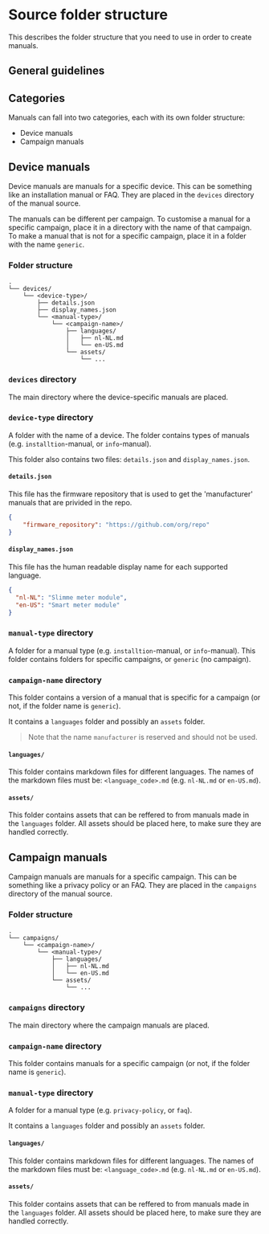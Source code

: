 # Source folder structure

This describes the folder structure that you need to use in order to create manuals.

## General guidelines

## Categories

Manuals can fall into two categories, each with its own folder structure:
- Device manuals
- Campaign manuals

## Device manuals

Device manuals are manuals for a specific device. This can be something like an installation manual or FAQ. They are placed in the `devices` directory of the manual source.

The manuals can be different per campaign. To customise a manual for a specific campaign, place it in a directory with the name of that campaign. To make a manual that is not for a specific campaign, place it in a folder with the name `generic`.

### Folder structure

```text
.
└── devices/
    └── <device-type>/
        ├── details.json
        ├── display_names.json
        └── <manual-type>/
            └── <campaign-name>/
                ├── languages/
                │   ├── nl-NL.md
                │   └── en-US.md
                └── assets/
                    └── ...
```

### `devices` directory

The main directory where the device-specific manuals are placed.

### `device-type` directory

A folder with the name of a device. The folder contains types of manuals (e.g. `installtion`-manual, or `info`-manual).

This folder also contains two files: `details.json` and `display_names.json`.

#### `details.json`

This file has the firmware repository that is used to get the 'manufacturer' manuals that are privided in the repo.

```json
{
    "firmware_repository": "https://github.com/org/repo"
}
```

#### `display_names.json`

This file has the human readable display name for each supported language.

```json
{
  "nl-NL": "Slimme meter module",
  "en-US": "Smart meter module"
}
```

### `manual-type` directory

A folder for a manual type (e.g. `installtion`-manual, or `info`-manual). This folder contains folders for specific campaigns, or `generic` (no campaign).

### `campaign-name` directory

This folder contains a version of a manual that is specific for a campaign (or not, if the folder name is `generic`).

It contains a `languages` folder and possibly an `assets` folder.

> Note that the name `manufacturer` is reserved and should not be used.

#### `languages/`

This folder contains markdown files for different languages. The names of the markdown files must be: `<language_code>.md` (e.g. `nl-NL.md` or `en-US.md`).

#### `assets/`

This folder contains assets that can be reffered to from manuals made in the `languages` folder. All assets should be placed here, to make sure they are handled correctly.

## Campaign manuals

Campaign manuals are manuals for a specific campaign. This can be something like a privacy policy or an FAQ. They are placed in the `campaigns` directory of the manual source.

### Folder structure

```text
.
└── campaigns/
    └── <campaign-name>/
        └── <manual-type>/
            ├── languages/
            │   ├── nl-NL.md
            │   └── en-US.md
            └── assets/
                └── ...
```

### `campaigns` directory

The main directory where the campaign manuals are placed.

### `campaign-name` directory

This folder contains manuals for a specific campaign (or not, if the folder name is `generic`).

### `manual-type` directory

A folder for a manual type (e.g. `privacy-policy`, or `faq`). 

It contains a `languages` folder and possibly an `assets` folder.

#### `languages/`

This folder contains markdown files for different languages. The names of the markdown files must be: `<language_code>.md` (e.g. `nl-NL.md` or `en-US.md`).

#### `assets/`

This folder contains assets that can be reffered to from manuals made in the `languages` folder. All assets should be placed here, to make sure they are handled correctly.
